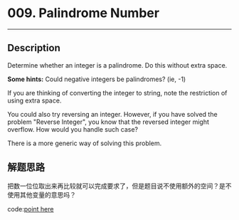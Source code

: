 # 009. Palindrome Number
-------------------------------

## Description
Determine whether an integer is a palindrome. Do this without extra space.

**Some hints:**
Could negative integers be palindromes? (ie, -1)

If you are thinking of converting the integer to string, note the restriction of using extra space.

You could also try reversing an integer. However, if you have solved the problem "Reverse Integer", you know that the reversed integer might overflow. How would you handle such case?

There is a more generic way of solving this problem.

## 解题思路
把数一位位取出来再比较就可以完成要求了，但是题目说不使用额外的空间？是不使用其他变量的意思吗？

code:[point here](solution_1.cpp)